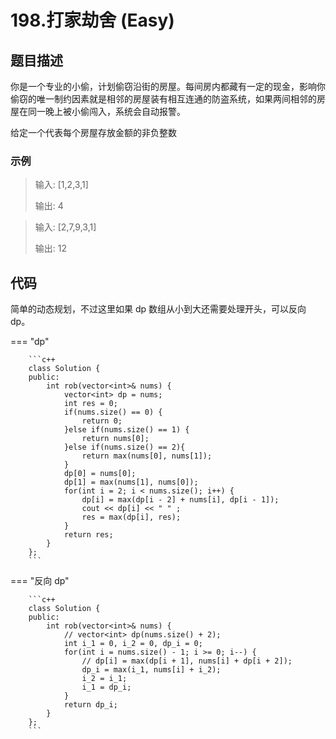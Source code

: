 # 198.打家劫舍 (Easy)

## 题目描述

你是一个专业的小偷，计划偷窃沿街的房屋。每间房内都藏有一定的现金，影响你偷窃的唯一制约因素就是相邻的房屋装有相互连通的防盗系统，如果两间相邻的房屋在同一晚上被小偷闯入，系统会自动报警。

给定一个代表每个房屋存放金额的非负整数

### 示例

> 输入: [1,2,3,1]
> 
> 输出: 4

> 输入: [2,7,9,3,1]
> 
> 输出: 12

## 代码

简单的动态规划，不过这里如果 dp 数组从小到大还需要处理开头，可以反向 dp。

=== "dp"

		```c++
		class Solution {
		public:
		    int rob(vector<int>& nums) {
		        vector<int> dp = nums;
		        int res = 0;
		        if(nums.size() == 0) {
		            return 0;
		        }else if(nums.size() == 1) {
		            return nums[0];
		        }else if(nums.size() == 2){
		            return max(nums[0], nums[1]);
		        }
		        dp[0] = nums[0];
		        dp[1] = max(nums[1], nums[0]);
		        for(int i = 2; i < nums.size(); i++) {
		            dp[i] = max(dp[i - 2] + nums[i], dp[i - 1]);
		            cout << dp[i] << " " ;
		            res = max(dp[i], res);
		        }
		        return res;
		    }
		};
		```
		
=== "反向 dp"

		```c++
		class Solution {
		public:
		    int rob(vector<int>& nums) {
		        // vector<int> dp(nums.size() + 2);
		        int i_1 = 0, i_2 = 0, dp_i = 0;
		        for(int i = nums.size() - 1; i >= 0; i--) {
		            // dp[i] = max(dp[i + 1], nums[i] + dp[i + 2]);
		            dp_i = max(i_1, nums[i] + i_2);
		            i_2 = i_1;
		            i_1 = dp_i;
		        }
		        return dp_i;
		    }
		};
		```
